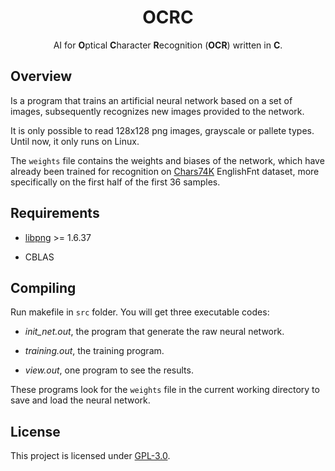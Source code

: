 <div align="center">

<h1>OCRC</h1>

AI for <b>O</b>ptical <b>C</b>haracter <b>R</b>ecognition (<b>OCR</b>) written in <b>C</b>.

</div>

## Overview

Is a program that trains an artificial neural network based on a set of images, subsequently recognizes new images provided to the network.

It is only possible to read 128x128 png images, grayscale or pallete types. Until now, it only runs on Linux.

The `weights` file contains the weights and biases of the network, which have already been trained for recognition on [Chars74K](http://www.ee.surrey.ac.uk/CVSSP/demos/chars74k/) EnglishFnt dataset, more specifically on the first half of the first 36 samples.

## Requirements

* [libpng](http://www.libpng.org) >= 1.6.37

* CBLAS

## Compiling

Run makefile in `src` folder. You will get three executable codes:

* *init_net.out*, the program that generate the raw neural network.

* *training.out*, the training program.

* *view.out*, one program to see the results.

These programs look for the `weights` file in the current working directory to save and load the neural network.

## License

This project is licensed under [GPL-3.0](https://raw.githubusercontent.com/Illumina/licenses/master/gpl-3.0.txt). 
